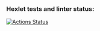 ### Hexlet tests and linter status:
[![Actions Status](https://github.com/Grand9/java-project-72/actions/workflows/hexlet-check.yml/badge.svg)](https://github.com/Grand9/java-project-72/actions)